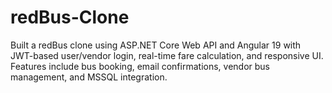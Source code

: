 # redBus-Clone
Built a redBus clone using ASP.NET Core Web API and Angular 19 with JWT-based user/vendor login, real-time fare calculation, and responsive UI. Features include bus booking, email confirmations, vendor bus management, and MSSQL integration.
